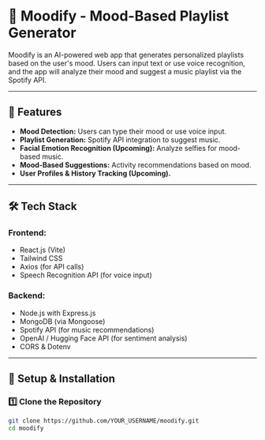 # 🎵 Moodify - Mood-Based Playlist Generator

Moodify is an AI-powered web app that generates personalized playlists based on the user's mood. Users can input text or use voice recognition, and the app will analyze their mood and suggest a music playlist via the Spotify API.

---

## 🚀 Features
- **Mood Detection:** Users can type their mood or use voice input.
- **Playlist Generation:** Spotify API integration to suggest music.
- **Facial Emotion Recognition (Upcoming):** Analyze selfies for mood-based music.
- **Mood-Based Suggestions:** Activity recommendations based on mood.
- **User Profiles & History Tracking (Upcoming).**

---

## 🛠️ Tech Stack
### **Frontend:**
- React.js (Vite)
- Tailwind CSS
- Axios (for API calls)
- Speech Recognition API (for voice input)

### **Backend:**
- Node.js with Express.js
- MongoDB (via Mongoose)
- Spotify API (for music recommendations)
- OpenAI / Hugging Face API (for sentiment analysis)
- CORS & Dotenv

---

## 🔧 Setup & Installation

### **1️⃣ Clone the Repository**
```bash
git clone https://github.com/YOUR_USERNAME/moodify.git
cd moodify
